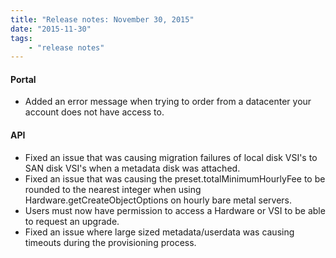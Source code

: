 ```yaml
---
title: "Release notes: November 30, 2015"
date: "2015-11-30"
tags:
    - "release notes"
---
```


#### Portal
+ Added an error message when trying to order from a datacenter your account does not have access to.

#### API
+ Fixed an issue that was causing migration failures of local disk VSI's to SAN disk VSI's when a metadata disk was attached.
+ Fixed an issue that was causing the preset.totalMinimumHourlyFee to be rounded to the nearest integer when using Hardware.getCreateObjectOptions on hourly bare metal servers.
+ Users must now have permission to access a Hardware or VSI to be able to request an upgrade.
+ Fixed an issue where large sized metadata/userdata was causing timeouts during the provisioning process. 
